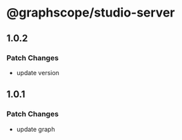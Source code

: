 # @graphscope/studio-server

## 1.0.2

### Patch Changes

- update version

## 1.0.1

### Patch Changes

- update graph
